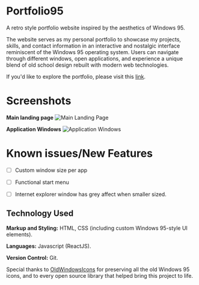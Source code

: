 # Portfolio95

A retro style portfolio website inspired by the aesthetics of Windows 95.

The website serves as my personal portfolio to showcase my projects, skills, and contact information in an interactive and nostalgic interface reminiscent of the Windows 95 operating system. Users can navigate through different windows, open applications, and experience a unique blend of old school design rebuilt with modern web technologies.

If you'd like to explore the portfolio, please visit this [link](https://0x1kero.dev/).


# Screenshots

**Main landing page**
![Main Landing Page](https://i.postimg.cc/L4V2tbSL/Screenshot-2025-03-20-at-15-23-12.png)

**Application Windows**
![Application Windows](https://i.postimg.cc/rmKZDzqf/Screenshot-2025-03-20-at-15-24-14.png)


# Known issues/New Features 

- [ ] Custom window size per app
- [ ] Functional start  menu
- [ ] Internet explorer window has grey affect when smaller sized.




## Technology Used

**Markup and Styling:** HTML, CSS (including custom Windows 95-style UI elements).

**Languages:** Javascript (ReactJS).

**Version Control:** Git.

Special thanks to [OldWindowsIcons](https://oldwindowsicons.tumblr.com/) for preserving all the old Windows 95 icons, and to every open source library that helped bring this project to life.

